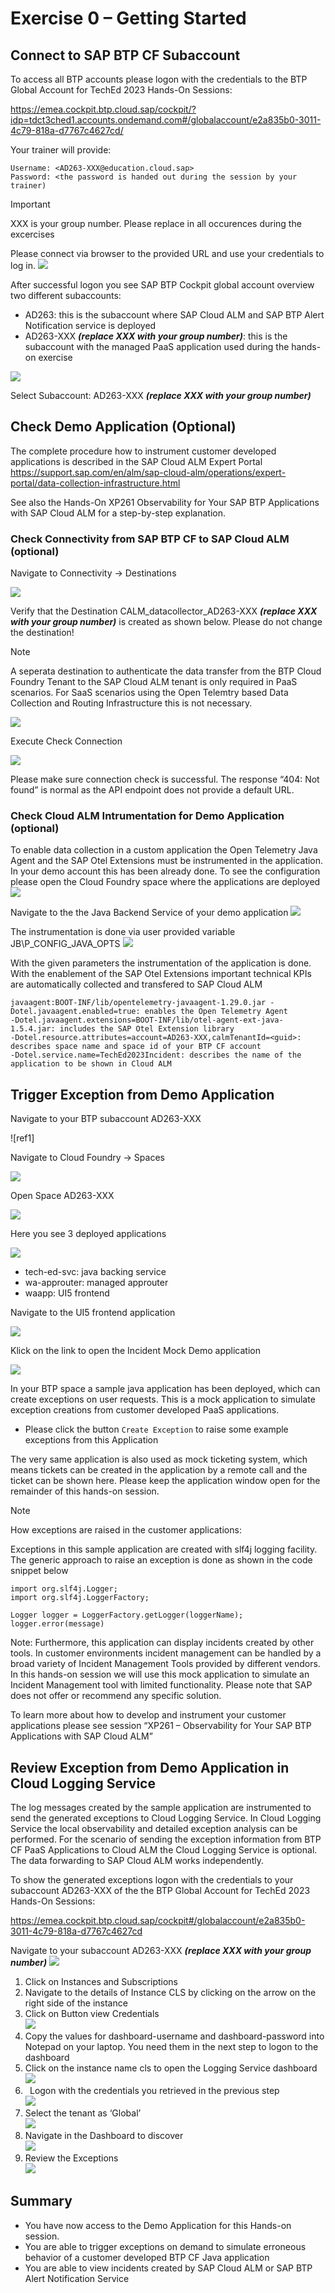 # Exercise 0 – Getting Started

## Connect to SAP BTP CF Subaccount

To access all BTP accounts please logon with the credentials to the BTP Global Account for TechEd 2023 Hands-On Sessions:

<https://emea.cockpit.btp.cloud.sap/cockpit/?idp=tdct3ched1.accounts.ondemand.com#/globalaccount/e2a835b0-3011-4c79-818a-d7767c4627cd/>

Your trainer will provide:

```
Username: <AD263-XXX@education.cloud.sap>
Password: <the password is handed out during the session by your trainer)
```

> [!IMPORTANT]
> XXX is your group number. Please replace in all occurences during the excercises

Please connect via browser to the provided URL and use your credentials to log in.
![](001.png)

After successful logon you see SAP BTP Cockpit global account overview two different subaccounts:

- AD263: this is the subaccount where SAP Cloud ALM and SAP BTP Alert Notification service is deployed
- AD263-XXX ***(replace XXX with your group number)***: this is the subaccount with the managed PaaS application used during the hands-on exercise

![](002.png)

Select Subaccount: AD263-XXX ***(replace XXX with your group number)***

## Check Demo Application (Optional)

The complete procedure how to instrument customer developed applications is described in the SAP Cloud ALM Expert Portal
<https://support.sap.com/en/alm/sap-cloud-alm/operations/expert-portal/data-collection-infrastructure.html>

See also the Hands-On XP261 Observability for Your SAP BTP Applications with SAP Cloud ALM for a step-by-step explanation.

### Check Connectivity from SAP BTP CF to SAP Cloud ALM (optional)

Navigate to Connectivity -> Destinations

![](003.png)

Verify that the Destination CALM\_datacollector\_AD263-XXX ***(replace XXX with your group number)*** is created as shown below. Please do not change the destination!
> [!NOTE]
> A seperata destination to authenticate the data transfer from the BTP Cloud Foundry Tenant to the SAP Cloud ALM tenant is only required in PaaS scenarios. For SaaS scenarios using the Open Telemtry based Data Collection and Routing Infrastructure this is not necessary.

![](004.png)

Execute Check Connection

![](005.png)

Please make sure connection check is successful. The response “404: Not found” is normal as the API endpoint does not provide a default URL.

### Check Cloud ALM Intrumentation for Demo Application (optional)

To enable data collection in a custom application the Open Telemetry Java Agent and the SAP Otel Extensions must be instrumented in the application. In your demo account this has been already done. To see the configuration please open the Cloud Foundry space where the applications are deployed
![](open_space.png)

Navigate to the the Java Backend Service of your demo application
![](open_app.png)

The instrumentation is done via user provided variable JB\P_CONFIG\_JAVA\_OPTS
![](open_app_instrumentation.png)

With the given parameters the instrumentation of the application is done. With the enablement of the SAP Otel Extensions important technical KPIs are automatically collected and transfered to SAP Cloud ALM

```
javaagent:BOOT-INF/lib/opentelemetry-javaagent-1.29.0.jar -Dotel.javaagent.enabled=true: enables the Open Telemetry Agent
-Dotel.javaagent.extensions=BOOT-INF/lib/otel-agent-ext-java-1.5.4.jar: includes the SAP Otel Extension library
-Dotel.resource.attributes=account=AD263-XXX,calmTenantId=<guid>: describes space name and space id of your BTP CF account
-Dotel.service.name=TechEd2023Incident: describes the name of the application to be shown in Cloud ALM

```

## Trigger Exception from Demo Application
Navigate to your BTP subaccount AD263-XXX

![ref1]

Navigate to Cloud Foundry -> Spaces

![](006.png)

Open Space AD263-XXX

![](007.png)

Here you see 3 deployed applications

![](008.png)

- tech-ed-svc: java backing service
- wa-approuter: managed approuter
- waapp: UI5 frontend

Navigate to the UI5 frontend application

![](009.png)

Klick on the link to open the Incident Mock Demo application

![](010.png)

In your BTP space a sample java application has been deployed, which can create exceptions on user requests. This is a mock application to simulate exception creations from customer developed PaaS applications.

- Please click the button `Create Exception` to raise some example exceptions from this Application

The very same application is also used as mock ticketing system, which means tickets can be created in the application by a remote call and the ticket can be shown here. Please keep the application window open for the remainder of this hands-on session.

> [!NOTE]
> How exceptions are raised in the customer applications: 

Exceptions in this sample application are created with slf4j logging facility. The generic approach to raise an exception is done as shown in the code snippet below

```
import org.slf4j.Logger;
import org.slf4j.LoggerFactory;

Logger logger = LoggerFactory.getLogger(loggerName);
logger.error(message)
```

Note: Furthermore, this application can display incidents created by other tools. In customer environments incident management can be handled by a broad variety of Incident Management Tools provided by different vendors. In this hands-on session we will use this mock application to simulate an Incident Management tool with limited functionality. Please note that SAP does not offer or recommend any specific solution.

To learn more about how to develop and instrument your customer applications please see session “XP261 – Observability for Your SAP BTP Applications with SAP Cloud ALM”

## Review Exception from Demo Application in Cloud Logging Service

The log messages created by the sample application are instrumented to send the generated exceptions to Cloud Logging Service. In Cloud Logging Service the local observability and detailed exception analysis can be performed. For the scenario of sending the exception information from BTP CF PaaS Applications to Cloud ALM the Cloud Logging Service is optional. The data forwarding to SAP Cloud ALM works independently.

<a name="_toc146285036"></a>To show the generated exceptions logon with the credentials to your subaccount AD263-XXX of the the BTP Global Account for TechEd 2023 Hands-On Sessions:

<https://emea.cockpit.btp.cloud.sap/cockpit#/globalaccount/e2a835b0-3011-4c79-818a-d7767c4627cd>

Navigate to your subaccount AD263-XXX ***(replace XXX with your group number)***
![](011.png)

1. Click on Instances and Subscriptions
1. Navigate to the details of Instance CLS by clicking on the arrow on the right side of the instance
1. Click on Button view Credentials<br> 
![](012.png)
1. Copy the values for dashboard-username and dashboard-password into Notepad on your laptop. You need them in the next step to logon to the dashboard
1. Click on the instance name cls to open the Logging Service dashboard<br>
![](013.png)
1. ` `Logon with the credentials you retrieved in the previous step<br>
![](014.png)
1. Select the tenant as ‘Global’<br>
![](015.png)
1. Navigate in the Dashboard to discover<br>
![](016.png)
1. Review the Exceptions<br>
![](017.png)

## Summary
- You have now access to the Demo Application for this Hands-on session.
- You are able to trigger exceptions on demand to simulate erroneous behavior of a customer developed BTP CF Java application
- You are able to view incidents created by SAP Cloud ALM or SAP BTP Alert Notification Service

